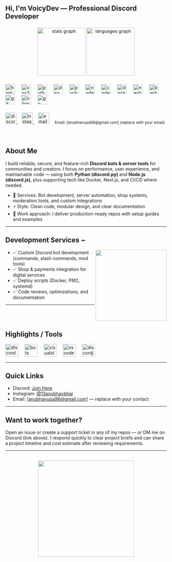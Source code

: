 <h2 align="left">Hi, I'm VoicyDev — Professional Discord Developer</h2>

###

<div align="center">
  <img src="https://github-readme-stats.vercel.app/api?username=VoicyDev&hide_title=false&hide_rank=false&show_icons=true&include_all_commits=true&count_private=true&disable_animations=false&theme=dracula&locale=en&hide_border=false" height="150" alt="stats graph"  />
  <img src="https://github-readme-stats.vercel.app/api/top-langs?username=VoicyDev&locale=en&hide_title=false&layout=compact&card_width=320&langs_count=5&theme=dracula&hide_border=false" height="150" alt="languages graph"  />
</div>

###

<div align="left">
  <img src="https://cdn.jsdelivr.net/gh/devicons/devicon/icons/html5/html5-original.svg" height="30" alt="html5 logo"  />
  <img width="12" />
  <img src="https://cdn.jsdelivr.net/gh/devicons/devicon/icons/css3/css3-original.svg" height="30" alt="css3 logo"  />
  <img width="12" />
  <img src="https://cdn.jsdelivr.net/gh/devicons/devicon/icons/python/python-original.svg" height="30" alt="python logo"  />
  <img width="12" />
  <img src="https://cdn.jsdelivr.net/gh/devicons/devicon/icons/discordjs/discordjs-original.svg" height="30" alt="discordjs logo"  />
  <img width="12" />
  <img src="https://cdn.jsdelivr.net/gh/devicons/devicon/icons/pycharm/pycharm-original.svg" height="30" alt="pycharm logo"  />
  <img width="12" />
  <img src="https://skillicons.dev/icons?i=nodejs" height="30" alt="nodejs logo"  />
  <img width="12" />
  <img src="https://cdn.jsdelivr.net/gh/devicons/devicon/icons/codeigniter/codeigniter-plain.svg" height="30" alt="codeigniter logo"  />
  <img width="12" />
  <img src="https://cdn.jsdelivr.net/gh/devicons/devicon/icons/docker/docker-plain-wordmark.svg" height="30" alt="docker logo"  />
  <img width="12" />
  <img src="https://cdn.jsdelivr.net/gh/devicons/devicon/icons/nextjs/nextjs-original.svg" height="30" alt="nextjs logo"  />
  <img width="12" />
  <img src="https://cdn.jsdelivr.net/gh/devicons/devicon/icons/bash/bash-original.svg" height="30" alt="bash logo"  />
  <img width="12" />
  <img src="https://cdn.jsdelivr.net/gh/devicons/devicon/icons/git/git-original.svg" height="30" alt="git logo"  />
  <img width="12" />
  <img src="https://cdn.jsdelivr.net/gh/devicons/devicon/icons/clion/clion-original.svg" height="30" alt="clion logo"  />
  <img width="12" />
  <img src="https://cdn.jsdelivr.net/gh/devicons/devicon/icons/go/go-original.svg" height="30" alt="go logo"  />
</div>

###

<div align="left">
  <a href="https://discord.gg/ef8GmrW9Pm" target="_blank">
    <img src="https://img.shields.io/static/v1?message=Discord&logo=discord&label=&color=7289DA&logoColor=white&labelColor=&style=for-the-badge" height="35" alt="discord logo"  />
  </a>
  <img width="8" />
  <a href="https://www.instagram.com/13anubhavbhai?igsh=MTR5MjE4MzM1ZWFtcQ==" target="_blank">
    <img src="https://img.shields.io/static/v1?message=Instagram&logo=instagram&label=&color=E4405F&logoColor=white&labelColor=&style=for-the-badge" height="35" alt="instagram logo"  />
  </a>
  <img width="8" />
  <img src="https://img.shields.io/static/v1?message=Email&logo=gmail&label=&color=D14836&logoColor=white&labelColor=&style=for-the-badge" height="35" alt="email logo"  />
  <span style="font-size:12px"> &nbsp; &nbsp; Email: [anubhavupa98@gmail.com] (replace with your email)</span>
</div>

###

<br clear="both">

<h2 align="left">About Me</h2>

I build reliable, secure, and feature-rich **Discord bots & server tools** for communities and creators. I focus on performance, user experience, and maintainable code — using both **Python (discord.py)** and **Node.js (discord.js)**, plus supporting tech like Docker, Next.js, and CI/CD where needed.

- 🔧 Services: Bot development, server automation, shop systems, moderation tools, and custom integrations  
- ⚡ Style: Clean code, modular design, and clear documentation  
- 🧩 Work approach: I deliver production-ready repos with setup guides and examples

---

<h2 align="left">Development Services ~</h2>

<img align="right" height="222" src="https://fiverr-res.cloudinary.com/images/t_main1,q_auto,f_auto,q_auto,f_auto/gigs/327007097/original/3e34333d2881699fcf188a1d7158a3e42bd57120/do-professional-discord-server-development-and-management-services.png"  />

- ✅ Custom Discord bot development (commands, slash commands, mod tools)  
- ✅ Shop & payments integration for digital services  
- ✅ Deploy scripts (Docker, PM2, systemd)  
- ✅ Code reviews, optimizations, and documentation

---

<br clear="both">

<h2 align="left">Highlights / Tools</h2>

<div align="left">
  <img src="https://skillicons.dev/icons?i=discord" height="40" alt="discord logo"  />
  <img width="12" />
  <img src="https://skillicons.dev/icons?i=bots" height="40" alt="bots logo"  />
  <img width="12" />
  <img src="https://skillicons.dev/icons?i=visualstudio" height="40" alt="visualstudio logo"  />
  <img width="12" />
  <img src="https://skillicons.dev/icons?i=vscode" height="40" alt="vscode logo"  />
  <img width="12" />
  <img src="https://cdn.jsdelivr.net/gh/devicons/devicon/icons/discordjs/discordjs-original.svg" height="40" alt="discordjs logo"  />
</div>

---

<h2 align="left">Quick Links</h2>

- Discord: [Join Here](https://discord.gg/ef8GmrW9Pm)  
- Instagram: [@13anubhavbhai](https://www.instagram.com/13anubhavbhai?igsh=MTR5MjE4MzM1ZWFtcQ==)  
- Email: [anubhavupa98@gmail.com] — replace with your contact

---

<h2 align="left">Want to work together?</h2>

Open an issue or create a support ticket in any of my repos — or DM me on Discord (link above). I respond quickly to clear project briefs and can share a project timeline and cost estimate after reviewing requirements.

---

<br clear="both">

<div align="center">
  <img height="300" src="https://cdn.prod.website-files.com/5f9072399b2640f14d6a2bf4/6348685d7c7b4e693020de8c_macro%20hero-blog%20header%402x.png"  />
</div>
